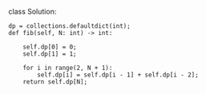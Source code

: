 class Solution:

    dp = collections.defaultdict(int);
    def fib(self, N: int) -> int:
        
        self.dp[0] = 0;
        self.dp[1] = 1;
            
        for i in range(2, N + 1):
            self.dp[i] = self.dp[i - 1] + self.dp[i - 2];
        return self.dp[N];
